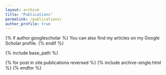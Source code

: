 ```yaml
---
layout: archive
title: "Publications"
permalink: /publications/
author_profile: true
---
```


{% if author.googlescholar %} 
You can also find my articles on my Google Scholar profile. 
{% endif %}

{% include base_path %}

{% for post in site.publications reversed %} 
    {% include archive-single.html %} 
{% endfor %}

